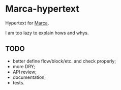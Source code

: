 # Marca-hypertext

Hypertext for [Marca](https://github.com/sdangelo/marca).

I am too lazy to explain hows and whys.

## TODO

* better define flow/block/etc. and check properly;
* more DRY;
* API review;
* documentation;
* tests.

